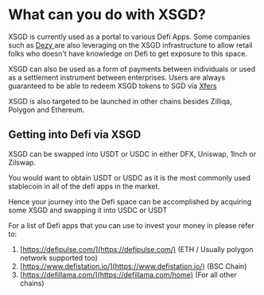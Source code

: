 # What can you do with XSGD?

XSGD is currently used as a portal to various Defi Apps. Some companies such as [Dezy ](https://dezy.sg/)are also leveraging on the XSGD infrastructure to allow retail folks who doesn't have knowledge on Defi to get exposure to this space. 

XSGD can also be used as a form of payments between individuals or used as a settlement instrument between enterprises. Users are always guaranteed to be able to redeem XSGD tokens to SGD via [Xfers](www.xfers.com)

XSGD is also targeted to be launched in other chains besides Zilliqa, Polygon and Ethereum.



## Getting into Defi via XSGD

XSGD can be swapped into USDT or USDC in either DFX, Uniswap, 1Inch or Zilswap. 

You would want to obtain USDT or USDC as it is the most commonly used stablecoin in all of the defi apps in the market.

Hence your journey into the Defi space can be accomplished by acquiring some XSGD and swapping it into USDC or USDT

For a list of Defi apps that you can use to invest your money in please refer to:

1. [https://defipulse.com/](https://defipulse.com/) \(ETH / Usually polygon network supported too\)
2. [https://www.defistation.io/](https://www.defistation.io/) \(BSC Chain\)
3. [https://defillama.com/](https://defillama.com/home) \(For all other chains\)










